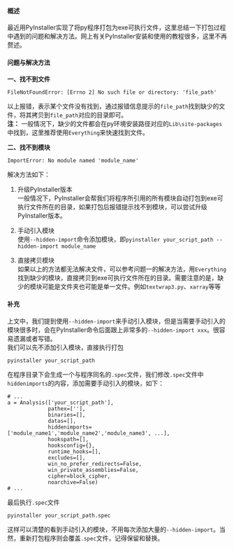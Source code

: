 #### 概述
最近用PyInstaller实现了将py程序打包为exe可执行文件，这里总结一下打包过程中遇到的问题和解决方法。网上有关PyInstaller安装和使用的教程很多，这里不再赘述。

#### 问题与解决方法
**一、找不到文件**  
```
FileNotFoundError: [Errno 2] No such file or directory: 'file_path'
```
以上报错，表示某个文件没有找到，通过报错信息提示的`file_path`找到缺少的文件，将其拷贝到`file_path`对应的目录即可。  
**注：** 一般情况下，缺少的文件都会在py环境安装路径对应的`Lib\site-packages`中找到，这里推荐使用`Everything`来快速找到文件。

**二、找不到模块**  
```
ImportError: No module named 'module_name'
```
解决方法如下：  
1. 升级PyInstaller版本  
一般情况下，PyInstaller会帮我们将程序所引用的所有模块自动打包到exe可执行文件所在的目录，如果打包后报错提示找不到模块，可以尝试升级PyInstaller版本。

2. 手动引入模块  
使用`--hidden-import`命令添加模块，即`pyinstaller your_script_path --hidden-import module_name`

3. 直接拷贝模块  
如果以上的方法都无法解决文件，可以参考问题一的解决方法，用`Everything`找到缺少的模块，直接拷贝到exe可执行文件所在的目录。需要注意的是，缺少的模块可能是文件夹也可能是单一文件。例如`textwrap3.py`、`xarray`等等

#### 补充
上文中，我们提到使用`--hidden-import`来手动引入模块，但是当需要手动引入的模块很多时，会在PyInstaller命令后面跟上非常多的`--hidden-import xxx`。很容易遗漏或者写错。  
我们可以先不添加引入模块，直接执行打包  
```
pyinstaller your_script_path
```
在程序目录下会生成一个与程序同名的`.spec`文件，我们修改`.spec`文件中`hiddenimports`的内容，添加需要手动引入的模块，如下：
```
# ...
a = Analysis(['your_script_path'],
             pathex=[''],
             binaries=[],
             datas=[],
             hiddenimports=['module_name1','module_name2','module_name3', ...],
             hookspath=[],
             hooksconfig={},
             runtime_hooks=[],
             excludes=[],
             win_no_prefer_redirects=False,
             win_private_assemblies=False,
             cipher=block_cipher,
             noarchive=False)
# ...
```
最后执行`.spec`文件  
```shell
pyinstaller your_script_path.spec
```
这样可以清楚的看到手动引入的模块，不用每次添加大量的`--hidden-import`。当然，重新打包程序则会覆盖`.spec`文件，记得保留和替换。
